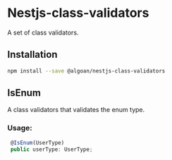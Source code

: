 # Nestjs-class-validators

A set of class validators.

## Installation

```bash
npm install --save @algoan/nestjs-class-validators
```

## IsEnum

A class validators that validates the enum type.

### Usage:

```ts
 @IsEnum(UserType)
 public userType: UserType;
```

